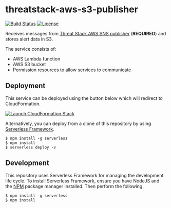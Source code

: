 # threatstack-aws-s3-publisher

[![Build Status](https://travis-ci.org/ServerlessOpsIO/threatstack-aws-s3-publisher.svg?branch=master)](https://travis-ci.org/ServerlessOpsIO/threatstack-aws-dynamodb-writer) [![License](https://img.shields.io/badge/License-BSD%202--Clause-orange.svg)](https://opensource.org/licenses/BSD-2-Clause)

Receives messages from [Threat Stack AWS SNS publisher](https://github.com/ServerlessOpsIO/threatstack-aws-sns-publisher) (__REQUIRED__) and stores alert data in S3.

The service consists of:

* AWS Lambda function
* AWS S3 bucket
* Permission resources to allow services to communicate

## Deployment
This service can be deployed using the button below which will redirect to CloudFormation.

[![Launch CloudFormation Stack](https://s3.amazonaws.com/cloudformation-examples/cloudformation-launch-stack.png)](http://serverlessops-opensource-deploy-dev.s3-website-us-east-1.amazonaws.com/threatstack-aws-s3-publisher/CFN-DEPLOY-LATEST)

Alternatively, you can deploy from a clone of this repository by using [Serverless Framework](https://serverless.com/).

```
$ npm install -g serverless
$ npm install
$ serverless deploy -v
```

## Development
This repository uses Serverless Framework for managing the development life cycle.  To install Serverless Framework, ensure you have NodeJS and the [NPM](https://www.npmjs.com/get-npm) package manager installed.  Then perform the following.

```
$ npm install -g serverless
$ npm install
```


